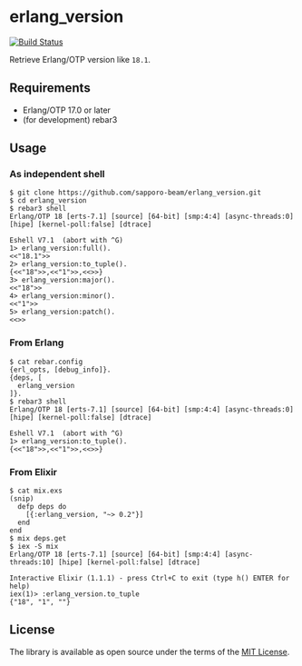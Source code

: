 # erlang_version

[![Build Status](https://travis-ci.org/sapporo-beam/erlang_version.svg?branch=master)](https://travis-ci.org/sapporo-beam/erlang_version)

Retrieve Erlang/OTP version like `18.1`.

## Requirements

- Erlang/OTP 17.0 or later
- (for development) rebar3

## Usage

### As independent shell

```
$ git clone https://github.com/sapporo-beam/erlang_version.git
$ cd erlang_version
$ rebar3 shell
Erlang/OTP 18 [erts-7.1] [source] [64-bit] [smp:4:4] [async-threads:0] [hipe] [kernel-poll:false] [dtrace]

Eshell V7.1  (abort with ^G)
1> erlang_version:full().
<<"18.1">>
2> erlang_version:to_tuple().
{<<"18">>,<<"1">>,<<>>}
3> erlang_version:major().
<<"18">>
4> erlang_version:minor().
<<"1">>
5> erlang_version:patch().
<<>>
```

### From Erlang

```
$ cat rebar.config
{erl_opts, [debug_info]}.
{deps, [
  erlang_version
]}.
$ rebar3 shell
Erlang/OTP 18 [erts-7.1] [source] [64-bit] [smp:4:4] [async-threads:0] [hipe] [kernel-poll:false] [dtrace]

Eshell V7.1  (abort with ^G)
1> erlang_version:to_tuple().
{<<"18">>,<<"1">>,<<>>}
```

### From Elixir

```
$ cat mix.exs
(snip)
  defp deps do
    [{:erlang_version, "~> 0.2"}]
  end
end
$ mix deps.get
$ iex -S mix
Erlang/OTP 18 [erts-7.1] [source] [64-bit] [smp:4:4] [async-threads:10] [hipe] [kernel-poll:false] [dtrace]

Interactive Elixir (1.1.1) - press Ctrl+C to exit (type h() ENTER for help)
iex(1)> :erlang_version.to_tuple
{"18", "1", ""}
```

## License

The library is available as open source under the terms of the [MIT License](http://opensource.org/licenses/MIT).
